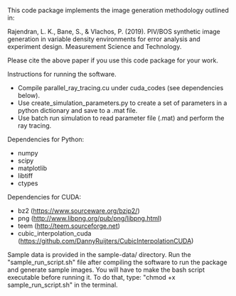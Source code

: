 This code package implements the image generation methodology outlined in:

Rajendran, L. K., Bane, S., & Vlachos, P. (2019). PIV/BOS synthetic image generation in variable density environments for error analysis and experiment design. Measurement Science and Technology.

Please cite the above paper if you use this code package for your work.

Instructions for running the software.
- Compile parallel_ray_tracing.cu under cuda_codes (see dependencies below).
- Use create_simulation_parameters.py to create a set of parameters in a python dictionary and save to a .mat file.
- Use batch run simulation to read parameter file (.mat) and perform the ray tracing.

Dependencies for Python:
- numpy
- scipy
- matplotlib
- libtiff
- ctypes

Dependencies for CUDA:
- bz2 (https://www.sourceware.org/bzip2/)
- png (http://www.libpng.org/pub/png/libpng.html)
- teem (http://teem.sourceforge.net)
- cubic_interpolation_cuda (https://github.com/DannyRuijters/CubicInterpolationCUDA)

Sample data is provided in the sample-data/ directory. Run the "sample_run_script.sh" file after compiling the software to run the package and generate sample images. You will have to make the bash script executable before running it. To do that, type: "chmod +x sample_run_script.sh" in the terminal. 
